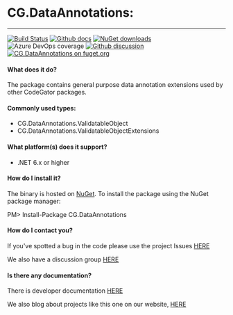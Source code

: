 # CG.DataAnnotations: 

---
[![Build Status](https://dev.azure.com/codegator/CG.DataAnnotations/_apis/build/status/CodeGator.CG.DataAnnotations?branchName=master)](https://dev.azure.com/codegator/CG.DataAnnotations/_build/latest?definitionId=1&branchName=master)
[![Github docs](https://img.shields.io/static/v1?label=Documentation&message=online&color=blue)](https://codegator.github.io/CG.DataAnnotations/)
[![NuGet downloads](https://img.shields.io/nuget/dt/CG.DataAnnotations.svg?style=flat)](https://nuget.org/packages/CG.DataAnnotations)
![Azure DevOps coverage](https://img.shields.io/azure-devops/coverage/codegator/CG.DataAnnotations/2)
[![Github discussion](https://img.shields.io/badge/Discussion-online-blue)](https://github.com/CodeGator/CG.DataAnnotations/discussions)
[![CG.DataAnnotations on fuget.org](https://www.fuget.org/packages/CG.DataAnnotations/badge.svg)](https://www.fuget.org/packages/CG.DataAnnotations)

#### What does it do?
The package contains general purpose data annotation extensions used by other CodeGator packages.

#### Commonly used types:
* CG.DataAnnotations.ValidatableObject
* CG.DataAnnotations.ValidatableObjectExtensions

#### What platform(s) does it support?
* .NET 6.x or higher

#### How do I install it?
The binary is hosted on [NuGet](https://www.nuget.org/packages/CG.DataAnnotations). To install the package using the NuGet package manager:

PM> Install-Package CG.DataAnnotations

#### How do I contact you?
If you've spotted a bug in the code please use the project Issues [HERE](https://github.com/CodeGator/CG.DataAnnotations/issues)

We also have a discussion group [HERE](https://github.com/CodeGator/CG.DataAnnotations/discussions)

#### Is there any documentation?
There is developer documentation [HERE](https://codegator.github.io/CG.DataAnnotations/)

We also blog about projects like this one on our website, [HERE](http://www.codegator.com)

